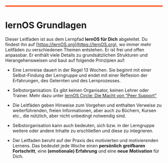 

![](./images/OrangeLine.png)

# lernOS Grundlagen

Dieser Leitfaden ist aus dem Lernpfad **lernOS für Dich** abgeleitet. Du
findest ihn auf [https://lernOS.org](https://lernOS.org), wo immer mehr Leitfäden zu verschiedenen Themen entstehen.
Er ist frei und offen anpassbar. Er enthält viele Details zu
grundsätzlichen Strukturen und Herangehensweisen und baut auf folgende
Prinzipien auf:

-   Eine Lernreise dauert in der Regel 13 Wochen. Sie beginnt mit einer
    Selbst-Findung der Lerngruppe und endet mit einer Reflexion der
    Erfahrungen, des Gelernten und des Lernprozesses.

-   Selbstorganisation: Es gibt keinen Organisator, keinen Lehrer oder
    Trainer. Mehr dazu unter [lernOS Circle: Die Macht von “Peer
    Support”](#lernos-circle-die-macht-von-peer-support)

-   Die Leitfäden geben Hinweise zum Vorgehen und enthalten Verweise zu
    weiterführenden, freien Informationen, aber auch zu Büchern, Kursen
    etc., die nützlich, aber nicht unbedingt notwendig sind.

-   Selbstorganisation kann auch bedeuten, sich bzw. in der Lerngruppe
    weitere oder andere Inhalte zu erschließen und diese zu integrieren.

-   Der Leitfaden beruht auf der Praxis des motivierten und
    motivierenden Lernens. Das bedeutet jede Woche einen **persönlich**
    **greifbaren Fortschritt**, eine **(emotionale) Erfahrung** und eine **neue**
    **Motivation** für Dich.

